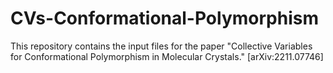 # CVs-Conformational-Polymorphism
This repository contains the input files for the paper "Collective Variables for Conformational Polymorphism in Molecular Crystals."
[arXiv:2211.07746]
